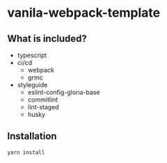 # vanila-webpack-template

## What is included?

- typescript
- ci/cd
   - webpack
   - grmc
- styleguide
   - eslint-config-gloria-base
   - commitlint
   - lint-staged
   - husky

## Installation

```bash
yarn install
```
